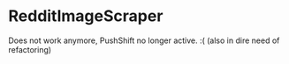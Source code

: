 # RedditImageScraper

Does not work anymore, PushShift no longer active. :( (also in dire need of refactoring)
